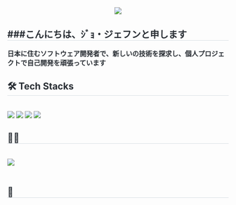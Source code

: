 <div align= "center">
    <img src="https://capsule-render.vercel.app/api?type=waving&color=0:9a71f9,100:fb98a2&height=180&text=Hello%20im%20jaehoon&animation=fadeIn&fontColor=ffffff&fontSize=40" />
    </div>
    <div style="text-align: left;"> 
    <h2 style="border-bottom: 1px solid #d8dee4; color: #282d33;"> ###こんにちは、ｼﾞｮ・ジェフンと申します </h2>  
    <div style="font-weight: 700; font-size: 15px; text-align: left; color: #282d33;">  日本に住むソフトウェア開発者で、新しいの技術を探求し、個人プロジェクトで自己開発を頑張っています </div> 
    </div>
    <div style="text-align: left;">
    <h2 style="border-bottom: 1px solid #d8dee4; color: #282d33;"> 🛠️ Tech Stacks </h2> <br> 
    <div style="margin: ; text-align: left;" "text-align: left;"> <img src="https://img.shields.io/badge/Java-007396?style=for-the-badge&logo=Java&logoColor=white">
          <img src="https://img.shields.io/badge/Oracle-F80000?style=for-the-badge&logo=Oracle&logoColor=white">
          <img src="https://img.shields.io/badge/Flutter-02569B?style=for-the-badge&logo=Flutter&logoColor=white">
          <img src="https://img.shields.io/badge/Spring Boot-6DB33F?style=for-the-badge&logo=Spring Boot&logoColor=white">
          </div>
    </div>
    <div style="text-align: left;">
    <h2 style="border-bottom: 1px solid #d8dee4; color: #282d33;"> 🧑‍💻  </h2> <br> 
        <div align="left">
  <a href="mailto:jhk2636@gmail.com">
    <img src="https://img.shields.io/badge/jhk2636@gmail.com-D14836?style=for-the-badge&logo=gmail&logoColor=white"/>
  </a>
</div>
    <div style="text-align: left;">  </div>  <br> 
    <div style="text-align: left;"> 
       </div> 
    </div>
    <div style="text-align: left;"> 
    <h2 style="border-bottom: 1px solid #d8dee4; color: #282d33;"> 🏅  </h2> </div> 
    </div>
